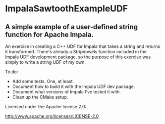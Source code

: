 # ImpalaSawtoothExampleUDF
## A simple example of a user-defined string function for Apache Impala.

An exercise in creating a C++ UDF for Impala that takes a string and returns it transformed. There's already a StripVowels function included in the Impala UDF development package, so the purpose of this exercise was simply to write a string UDF of my own.

To do:
* Add some tests. One, at least.
* Document how to build it with the Impala UDF dev package.
* Document what versions of Impala I've tested it with.
* Clean up the CMake setup.

Licensed under the Apache license 2.0:

http://www.apache.org/licenses/LICENSE-2.0
